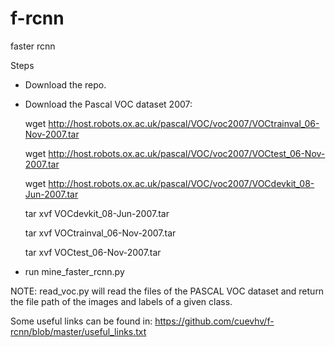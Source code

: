 # f-rcnn
faster rcnn

Steps
  - Download the repo.
  - Download the Pascal VOC dataset 2007:
  
      wget http://host.robots.ox.ac.uk/pascal/VOC/voc2007/VOCtrainval_06-Nov-2007.tar
      
      wget http://host.robots.ox.ac.uk/pascal/VOC/voc2007/VOCtest_06-Nov-2007.tar
      
      wget http://host.robots.ox.ac.uk/pascal/VOC/voc2007/VOCdevkit_08-Jun-2007.tar
      

      tar xvf VOCdevkit_08-Jun-2007.tar 
      
      tar xvf VOCtrainval_06-Nov-2007.tar
      
      tar xvf VOCtest_06-Nov-2007.tar
      
  - run mine_faster_rcnn.py
  
NOTE: read_voc.py will read the files of the PASCAL VOC dataset and return the file path of the images and labels of a given class.

Some useful links can be found in: https://github.com/cuevhv/f-rcnn/blob/master/useful_links.txt
